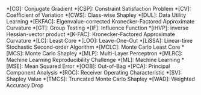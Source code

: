 *[CG]: Conjugate Gradient
*[CSP]: Constraint Satisfaction Problem
*[CV]: Coefficient of Variation
*[CWS]: Class-wise Shapley
*[DUL]: Data Utility Learning
*[EKFAC]: Eigenvalue-corrected Kronecker-Factored Approximate Curvature
*[GT]: Group Testing
*[IF]: Influence Function
*[iHVP]: inverse Hessian-vector product
*[K-FAC]: Kronecker-Factored Approximate Curvature
*[LC]: Least Core
*[LOO]: Leave-One-Out
*[LiSSA]: Linear-time Stochastic Second-order Algorithm
*[MCLC]: Monte Carlo Least Core
*[MCS]: Monte Carlo Shapley
*[MLP]: Multi-Layer Perceptron
*[MLRC]: Machine Learning Reproducibility Challenge
*[ML]: Machine Learning
*[MSE]: Mean Squared Error
*[OOB]: Out-of-Bag
*[PCA]: Principal Component Analysis
*[ROC]: Receiver Operating Characteristic
*[SV]: Shapley Value
*[TMCS]: Truncated Monte Carlo Shapley
*[WAD]: Weighted Accuracy Drop
